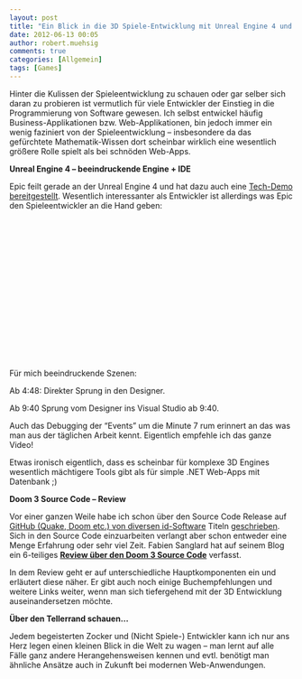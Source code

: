 ```yaml
---
layout: post
title: "Ein Blick in die 3D Spiele-Entwicklung mit Unreal Engine 4 und Doom 3"
date: 2012-06-13 00:05
author: robert.muehsig
comments: true
categories: [Allgemein]
tags: [Games]
---
```

<p>Hinter die Kulissen der Spieleentwicklung zu schauen oder gar selber sich daran zu probieren ist vermutlich für viele Entwickler der Einstieg in die Programmierung von Software gewesen. Ich selbst entwickel häufig Business-Applikationen bzw. Web-Applikationen, bin jedoch immer ein wenig faziniert von der Spieleentwicklung – insbesondere da das gefürchtete Mathematik-Wissen dort scheinbar wirklich eine wesentlich größere Rolle spielt als bei schnöden Web-Apps. </p> <p><strong>Unreal Engine 4 – beeindruckende Engine + IDE</strong></p> <p>Epic feilt gerade an der Unreal Engine 4 und hat dazu auch eine <a href="http://www.youtube.com/watch?v=OZmRt8gCsC0&amp;feature=relmfu">Tech-Demo bereitgestellt</a>. Wesentlich interessanter als Entwickler ist allerdings was Epic den Spieleentwickler an die Hand geben:</p> <div style="padding-bottom: 0px; margin: 0px; padding-left: 0px; padding-right: 0px; display: inline; float: none; padding-top: 0px" id="scid:5737277B-5D6D-4f48-ABFC-DD9C333F4C5D:aa5a97c1-6b33-4f49-ad0d-0ca49f8cb90d" class="wlWriterEditableSmartContent"><div><object width="448" height="252"><param name="movie" value="http://www.youtube.com/v/MOvfn1p92_8?hl=en&amp;hd=1"></param><embed src="http://www.youtube.com/v/MOvfn1p92_8?hl=en&amp;hd=1" type="application/x-shockwave-flash" width="448" height="252"></embed></object></div></div> <p>Für mich beeindruckende Szenen:</p> <p>Ab 4:48: Direkter Sprung in den Designer.</p> <p>Ab 9:40 Sprung vom Designer ins Visual Studio ab 9:40.</p> <p>Auch das Debugging der “Events” um die Minute 7 rum erinnert an das was man aus der täglichen Arbeit kennt. Eigentlich empfehle ich das ganze Video!</p> <p>Etwas ironisch eigentlich, dass es scheinbar für komplexe 3D Engines wesentlich mächtigere Tools gibt als für simple .NET Web-Apps mit Datenbank ;)</p> <p><strong>Doom 3 Source Code – Review</strong></p> <p>Vor einer ganzen Weile habe ich schon über den Source Code Release auf <a href="https://github.com/id-Software">GitHub (Quake, Doom etc.) von diversen id-Software</a> Titeln <a href="http://code-inside.de/blog/2012/02/02/doom-quakte-wolfenstein-co-source-code-auf-github/">geschrieben</a>. Sich in den Source Code einzuarbeiten verlangt aber schon entweder eine Menge Erfahrung oder sehr viel Zeit. Fabien Sanglard hat auf seinem Blog ein 6-teiliges <a href="http://fabiensanglard.net/doom3/index.php"><strong>Review über den Doom 3 Source Code</strong></a> verfasst. </p> <p>In dem Review geht er auf unterschiedliche Hauptkomponenten ein und erläutert diese näher. Er gibt auch noch einige Buchempfehlungen und weitere Links weiter, wenn man sich tiefergehend mit der 3D Entwicklung auseinandersetzen möchte. </p> <p><strong>Über den Tellerrand schauen…</strong></p> <p>Jedem begeisterten Zocker und (Nicht Spiele-) Entwickler kann ich nur ans Herz legen einen kleinen Blick in die Welt zu wagen – man lernt auf alle Fälle ganz andere Herangehensweisen kennen und evtl. benötigt man ähnliche Ansätze auch in Zukunft bei modernen Web-Anwendungen.</p>
